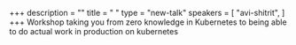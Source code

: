 +++
description = ""
title = " "
type = "new-talk"
speakers = [
        "avi-shitrit",
]
+++
Workshop taking you from zero knowledge in Kubernetes to being able to do actual work in production on kubernetes